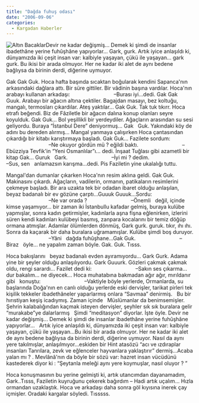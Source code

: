 ```yaml
---
title: "Dağda fuhuş odası"
date: "2006-09-06"
categories: 
  - Kargadan Haberler
---
```


![Altın Bacaklar](/uploads/2006/09/fuhus_fahiseler.jpg)Devir ne kadar değişmiş... Demek ki şimdi de insanlar ibadethâne yerine fuhûşhâne yapıyorlar... Gark, gurk. Artık iyice anlaşıldı ki, dünyamızda iki çeşit insan var: kalbiyle yaşayan, çükü ile yaşayan... gark gurk. Bu ikisi bir arada olmuyor. Her ne kadar iki alet de aynı bedene bağlıysa da birinin derdi, diğerine uymuyor.  

Gak Gak Guk. Hoca hafta başında sıcaktan boğularak kendini Sapanca'nın arkasındaki dağlara attı. Bir süre gittiler. Bir vâdinin başına vardılar. Hoca'nın arabayı kullanan arkadaşı:                              –Burası iyi...dedi. Gak Gak Guuk. Arabayı bir ağacın altına çektiler. Bagajdan masayı, bez koltuğu, mangalı, termosları çıkardılar. Ateş yaktılar... Gak Guk. Tak tuk tıkırr. Hoca etrafı beğendi. Biz de Fâziletle bir ağacın dalına konup olanları seyre koyulduk. Gak Guk... Bol yeşillikli bir yerdeydiler. Ağaçların arasından su sesi geliyordu. Buraya “İstanbul Dere” deniyormuş... Gak   Guk. Yakındaki köy de adını bu dereden alırmış... Mangal yanmaya çalışırken Hoca çantasından çıkardığı bir kitabı karıştırmaya başladı. Gak Guk... Fazilete sordum:                              –Ne okuyor gördün mü ? eğildi baktı.                              –Ebüzziya Tevfik'in “Yeni Osmanlılar”ı... dedi. İnşaat Tuğlası gibi azametli bir kitap Gak... Guruk   Gark.                              –İyi mi ? dedim.                              –Sus, sen   anlamazsın karışma...dedi. Pis Faziletin yine ukalalığı tuttu.

Mangal'dan dumanlar çıkarken Hoca'nın resim aklına geldi. Gak Guk. Makinasını çıkardı. Ağaçların, vadilerin, ormanın, patikaların resimlerini çekmeye başladı. Bir ara uzakta tek bir odadan ibaret olduğu anlaşılan, beyaz badanalı bir ev gözüne çarptı...Guuuk Guuuk...Sordu:                              –Ne var orada ?                              –Önemli   değil, içinde kimse yaşamıyor... bir zaman iki İstanbullu kafadar gelmiş, buraya kulübe yapmışlar, sonra kadın getirmişler, kadınlarla aşna fişna eğlenirken, izlerini süren kendi kadınları kulübeyi basmış, zanpara kocalarını bir temiz döğüp ormana atmışlar. Adamlar ölümlerden dönmüş, Gark gurk. guruk. tıkır, ıhı ıhı. Sonra da kaçarak bir daha buralara uğramamışlar. Kulübe şimdi boş duruyor.                              –Yâni   dağda fuhûşhane...Gak Guk.                              –Biraz   öyle... ne yapalım zaman böyle. Gak. Guk. Tısss.

Hoca bakışlarını   beyaz badanalı evden ayıramıyordu... Gark Gurk. Adama yine bir şeyler olduğu anlaşılıyordu. Gark Guuurk. Gözleri çakmak çakmak oldu, rengi sarardı... Fazilet dedi ki:                              –Sakın ses çıkarma... dur bakalım... ne diyecek... Hoca muhatabına bakmadan ağır ağır, mırıldanır gibi   konuştu:                              –Vaktiyle böyle yerlerde, Ormanlarda, su başlarında Doğa'nın en canlı olduğu yerlerde eski dervişler, tarikat pirleri tek kişilik tekkeler ibadethâneler yaparlarmış onlara “Savmaa” denirmiş.   Bu bir hırıstiyan keşiş icadıymış. Zaman içinde   Müslümanlar da benimsemişler. Şehrin kalabalığından kaçmak isteyen dervişler, şeyhler sık sık buralara gelir “murakabe”ye dalarlarmış   Şimdi “meditasyon” diyorlar. İşte öyle. Devir ne kadar değişmiş... Demek ki şimdi de insanlar ibadethâne yerine fuhûşhâne yapıyorlar...   Artık iyice anlaşıldı ki, dünyamızda iki çeşit insan var: kalbiyle yaşayan, çükü ile yaşayan...Bu ikisi bir arada olmuyor. Her ne kadar iki alet de aynı bedene bağlıysa da birinin derdi, diğerine uymuyor. Nasıl da aynı yere takılmışlar, anlaşılmıyor...eskiden bir Hint atasözü “acı ve ızdıraplar insanları Tanrılara, zevk ve eğlenceler hayvanlara yaklaştırır” dermiş...Acaba yalan mı ? . Mevlânâ'nın da böyle bir sözü var: hazret insan vücüdünü kastederek diyor ki : “Şeytanla meleği aynı yere koymuşlar, nasıl oluyor ? ”

Hoca konuşmasının bu yerine gelmişti ki, artık utancımdan dayanamadım, Gark..Tısss, Faziletin kuyruğunu çekerek bağırdım – Hadi artık uçalım... Hızla ormandan uzaklaştık. Hoca ve arkadaşı daha sonra göl kıyısına inerek çay içmişler. Oradaki kargalar söyledi. Tısssss.
